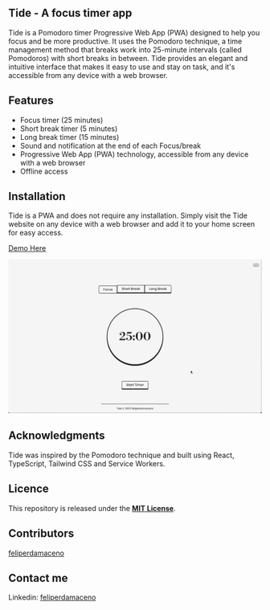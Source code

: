 ## Tide - A focus timer app

Tide is a Pomodoro timer Progressive Web App (PWA) designed to help you focus and be more productive. It uses the Pomodoro technique, a time management method that breaks work into 25-minute intervals (called Pomodoros) with short breaks in between. Tide provides an elegant and intuitive interface that makes it easy to use and stay on task, and it's accessible from any device with a web browser.

## Features

- Focus timer (25 minutes)
- Short break timer (5 minutes)
- Long break timer (15 minutes)
- Sound and notification at the end of each Focus/break
- Progressive Web App (PWA) technology, accessible from any device with a web browser
- Offline access

## Installation

Tide is a PWA and does not require any installation. Simply visit the Tide website on any device with a web browser and add it to your home screen for easy access.

[Demo Here](https://tide-focus-timer.netlify.app)

![page-showcase](app-showcase/app-showcase.gif)

## Acknowledgments

Tide was inspired by the Pomodoro technique and built using React, TypeScript, Tailwind CSS and Service Workers.

## Licence

This repository is released under the [**MIT License**](LICENSE).

## Contributors

[feliperdamaceno](https://github.com/feliperdamaceno)

## Contact me

Linkedin: [feliperdamaceno](https://www.linkedin.com/in/feliperdamaceno)
